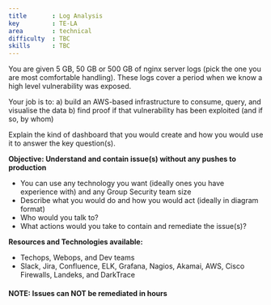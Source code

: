```yaml
---
title       : Log Analysis
key         : TE-LA
area        : technical
difficulty  : TBC
skills      : TBC
---
```


You are given 5 GB, 50 GB or 500 GB of nginx server logs (pick the one you are most comfortable handling). These logs cover a period when we know a high level vulnerability was exposed.

Your job is to:
a) build an AWS-based infrastructure to consume, query, and visualise the data
b) find proof if that vulnerability has been exploited (and if so, by whom)

Explain the kind of dashboard that you would create and how you would use it to answer the key question(s).

**Objective: Understand and contain issue(s) without any pushes to production**

* You can use any technology you want (ideally ones you have experience with) and any Group Security team size
* Describe what you would do and how you would act (ideally in diagram format)
* Who would you talk to?
* What actions would you take to contain and remediate the issue(s)?

**Resources and Technologies available:**

* Techops, Webops, and Dev teams
* Slack, Jira, Confluence, ELK, Grafana, Nagios, Akamai, AWS, Cisco Firewalls, Landeks, and DarkTrace

#### NOTE: Issues can NOT be remediated in hours

